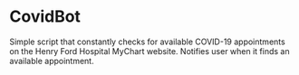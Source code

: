 # CovidBot
 Simple script that constantly checks for available COVID-19 appointments on the Henry Ford Hospital MyChart website. Notifies user when it finds an available appointment. 

